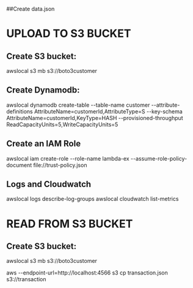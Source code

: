 ##Create data.json

# UPLOAD TO S3 BUCKET

## Create S3 bucket:
awslocal s3 mb s3://boto3customer

## Create Dynamodb:
awslocal dynamodb create-table --table-name customer  --attribute-definitions AttributeName=customerId,AttributeType=S --key-schema AttributeName=customerId,KeyType=HASH --provisioned-throughput ReadCapacityUnits=5,WriteCapacityUnits=5

## Create an IAM Role
awslocal iam create-role --role-name lambda-ex --assume-role-policy-document file://trust-policy.json

## Logs and Cloudwatch
awslocal logs describe-log-groups
awslocal cloudwatch list-metrics


# READ FROM S3 BUCKET

## Create S3 bucket:
awslocal s3 mb s3://boto3customer

aws --endpoint-url=http://localhost:4566 s3 cp transaction.json s3://transaction